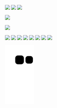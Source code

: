 <div>
<div>
<div>
    <p>
        <a href="mailto:natan.altomar14@gmail.com"><img src="https://img.shields.io/badge/Gmail-D14836?style=for-the-badge&logo=gmail&logoColor=white" target="_blank"></a>
        <a href="https://discord.gg/BaDTsbpvST"><img src="https://img.shields.io/badge/Discord-7289DA?style=for-the-badge&logo=discord&logoColor=white" target="_blank"></a>
        <a href="https://www.linkedin.com/in/natan-altomar-pereira-20a1b6202/"><img src="https://img.shields.io/badge/LinkedIn-0077B5?style=for-the-badge&logo=linkedin&logoColor=white" target="_blank"></a>
    <p>
</div>
</div>
<div>
    <p>
        <img src="https://github-readme-stats.vercel.app/api?username=Natanalpe&show_icons=true&text_color=ffffff&bg_color=DEG,0C0032,1a0061,1a0061,0C0032&title_color=ffffff&border_color=0C0032&locale=pt-br&border_radius=15&include_all_commits=true&count_private=true&line_height=25&custom_title=Natan%20Altomar%20Pereira">
    <p>
        <img src="https://github-readme-stats.vercel.app/api/top-langs/?username=Natanalpe&text_color=ffffff&bg_color=DEG,0C0032,1a0061,1a0061,0C0032&title_color=ffffff&border_color=0C0032&locale=pt-br&border_radius=15&card_width=495">
    <p>

 
</div>
<div>
    <p>
        <img  height=40 src="https://cdn.jsdelivr.net/gh/devicons/devicon/icons/css3/css3-original.svg" />
        <img  height=40 src="https://cdn.jsdelivr.net/gh/devicons/devicon/icons/html5/html5-original.svg" />
        <img height=40 src="https://cdn.jsdelivr.net/gh/devicons/devicon/icons/java/java-original.svg" />
        <img height=40 src="https://cdn.jsdelivr.net/gh/devicons/devicon/icons/javascript/javascript-original.svg" />
        <img height=40 src="https://cdn.jsdelivr.net/gh/devicons/devicon/icons/lua/lua-original.svg" />
        <img height=40 src="https://cdn.jsdelivr.net/gh/devicons/devicon/icons/nodejs/nodejs-original.svg" />
        <img height=40 src="https://cdn.jsdelivr.net/gh/devicons/devicon/icons/postgresql/postgresql-original.svg" />
        <img height=40 src="https://cdn.jsdelivr.net/gh/devicons/devicon/icons/react/react-original.svg" />
    <p>
</div>

![Snake animation](https://github.com/Natanalpe/Natanalpe/blob/output/github-contribution-grid-snake.svg)
<div>
